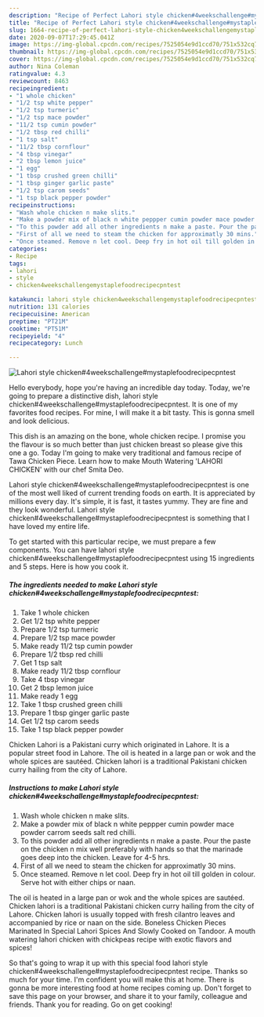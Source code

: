 ```yaml
---
description: "Recipe of Perfect Lahori style chicken#4weekschallenge#mystaplefoodrecipecpntest"
title: "Recipe of Perfect Lahori style chicken#4weekschallenge#mystaplefoodrecipecpntest"
slug: 1664-recipe-of-perfect-lahori-style-chicken4weekschallengemystaplefoodrecipecpntest
date: 2020-09-07T17:29:45.041Z
image: https://img-global.cpcdn.com/recipes/7525054e9d1ccd70/751x532cq70/lahori-style-chicken4weekschallengemystaplefoodrecipecpntest-recipe-main-photo.jpg
thumbnail: https://img-global.cpcdn.com/recipes/7525054e9d1ccd70/751x532cq70/lahori-style-chicken4weekschallengemystaplefoodrecipecpntest-recipe-main-photo.jpg
cover: https://img-global.cpcdn.com/recipes/7525054e9d1ccd70/751x532cq70/lahori-style-chicken4weekschallengemystaplefoodrecipecpntest-recipe-main-photo.jpg
author: Nina Coleman
ratingvalue: 4.3
reviewcount: 8463
recipeingredient:
- "1 whole chicken"
- "1/2 tsp white pepper"
- "1/2 tsp turmeric"
- "1/2 tsp mace powder"
- "11/2 tsp cumin powder"
- "1/2 tbsp red chilli"
- "1 tsp salt"
- "11/2 tbsp cornflour"
- "4 tbsp vinegar"
- "2 tbsp lemon juice"
- "1 egg"
- "1 tbsp crushed green chilli"
- "1 tbsp ginger garlic paste"
- "1/2 tsp carom seeds"
- "1 tsp black pepper powder"
recipeinstructions:
- "Wash whole chicken n make slits."
- "Make a powder mix of black n white peppper cumin powder mace powder carrom seeds salt red chilli."
- "To this powder add all other ingredients n make a paste. Pour the paste on the chicken n mix well preferably with hands so that the marinade goes deep into the chicken. Leave for 4-5 hrs."
- "First of all we need to steam the chicken for approximatly 30 mins."
- "Once steamed. Remove n let cool. Deep fry in hot oil till golden in colour. Serve hot with either chips or naan."
categories:
- Recipe
tags:
- lahori
- style
- chicken4weekschallengemystaplefoodrecipecpntest

katakunci: lahori style chicken4weekschallengemystaplefoodrecipecpntest 
nutrition: 131 calories
recipecuisine: American
preptime: "PT21M"
cooktime: "PT51M"
recipeyield: "4"
recipecategory: Lunch

---
```



![Lahori style chicken#4weekschallenge#mystaplefoodrecipecpntest](https://img-global.cpcdn.com/recipes/7525054e9d1ccd70/751x532cq70/lahori-style-chicken4weekschallengemystaplefoodrecipecpntest-recipe-main-photo.jpg)

Hello everybody, hope you're having an incredible day today. Today, we're going to prepare a distinctive dish, lahori style chicken#4weekschallenge#mystaplefoodrecipecpntest. It is one of my favorites food recipes. For mine, I will make it a bit tasty. This is gonna smell and look delicious.

This dish is an amazing on the bone, whole chicken recipe. I promise you the flavour is so much better than just chicken breast so please give this one a go. Today I&#39;m going to make very traditional and famous recipe of Tawa Chicken Piece. Learn how to make Mouth Watering &#39;LAHORI CHICKEN&#39; with our chef Smita Deo.

Lahori style chicken#4weekschallenge#mystaplefoodrecipecpntest is one of the most well liked of current trending foods on earth. It is appreciated by millions every day. It's simple, it is fast, it tastes yummy. They are fine and they look wonderful. Lahori style chicken#4weekschallenge#mystaplefoodrecipecpntest is something that I have loved my entire life.


To get started with this particular recipe, we must prepare a few components. You can have lahori style chicken#4weekschallenge#mystaplefoodrecipecpntest using 15 ingredients and 5 steps. Here is how you cook it.

<!--inarticleads1-->

##### The ingredients needed to make Lahori style chicken#4weekschallenge#mystaplefoodrecipecpntest:

1. Take 1 whole chicken
1. Get 1/2 tsp white pepper
1. Prepare 1/2 tsp turmeric
1. Prepare 1/2 tsp mace powder
1. Make ready 11/2 tsp cumin powder
1. Prepare 1/2 tbsp red chilli
1. Get 1 tsp salt
1. Make ready 11/2 tbsp cornflour
1. Take 4 tbsp vinegar
1. Get 2 tbsp lemon juice
1. Make ready 1 egg
1. Take 1 tbsp crushed green chilli
1. Prepare 1 tbsp ginger garlic paste
1. Get 1/2 tsp carom seeds
1. Take 1 tsp black pepper powder


Chicken Lahori is a Pakistani curry which originated in Lahore. It is a popular street food in Lahore. The oil is heated in a large pan or wok and the whole spices are sautéed. Chicken lahori is a traditional Pakistani chicken curry hailing from the city of Lahore. 

<!--inarticleads2-->

##### Instructions to make Lahori style chicken#4weekschallenge#mystaplefoodrecipecpntest:

1. Wash whole chicken n make slits.
1. Make a powder mix of black n white peppper cumin powder mace powder carrom seeds salt red chilli.
1. To this powder add all other ingredients n make a paste. Pour the paste on the chicken n mix well preferably with hands so that the marinade goes deep into the chicken. Leave for 4-5 hrs.
1. First of all we need to steam the chicken for approximatly 30 mins.
1. Once steamed. Remove n let cool. Deep fry in hot oil till golden in colour. Serve hot with either chips or naan.


The oil is heated in a large pan or wok and the whole spices are sautéed. Chicken lahori is a traditional Pakistani chicken curry hailing from the city of Lahore. Chicken lahori is usually topped with fresh cilantro leaves and accompanied by rice or naan on the side. Boneless Chicken Pieces Marinated In Special Lahori Spices And Slowly Cooked on Tandoor. A mouth watering lahori chicken with chickpeas recipe with exotic flavors and spices! 

So that's going to wrap it up with this special food lahori style chicken#4weekschallenge#mystaplefoodrecipecpntest recipe. Thanks so much for your time. I'm confident you will make this at home. There is gonna be more interesting food at home recipes coming up. Don't forget to save this page on your browser, and share it to your family, colleague and friends. Thank you for reading. Go on get cooking!
